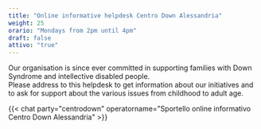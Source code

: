 ```yaml
---
title: "Online informative helpdesk Centro Down Alessandria"
weight: 25
orario: "Mondays from 2pm until 4pm"
draft: false
attivo: "true"
---
```


Our organisation is since ever committed in supporting families with Down Syndrome and intellective disabled people.  
Please address to this helpdesk to get information about our initiatives and to ask for support about the various issues from childhood to adult age.

{{< chat party="centrodown" operatorname="Sportello online informativo Centro Down Alessandria" >}}
